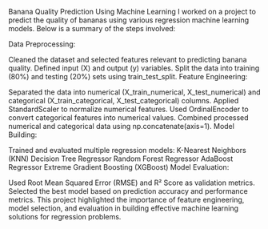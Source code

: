 Banana Quality Prediction Using Machine Learning
I worked on a project to predict the quality of bananas using various regression machine learning models. Below is a summary of the steps involved:

Data Preprocessing:

Cleaned the dataset and selected features relevant to predicting banana quality.
Defined input (X) and output (y) variables.
Split the data into training (80%) and testing (20%) sets using train_test_split.
Feature Engineering:

Separated the data into numerical (X_train_numerical, X_test_numerical) and categorical (X_train_categorical, X_test_categorical) columns.
Applied StandardScaler to normalize numerical features.
Used OrdinalEncoder to convert categorical features into numerical values.
Combined processed numerical and categorical data using np.concatenate(axis=1).
Model Building:

Trained and evaluated multiple regression models:
K-Nearest Neighbors (KNN)
Decision Tree Regressor
Random Forest Regressor
AdaBoost Regressor
Extreme Gradient Boosting (XGBoost)
Model Evaluation:

Used Root Mean Squared Error (RMSE) and R² Score as validation metrics.
Selected the best model based on prediction accuracy and performance metrics.
This project highlighted the importance of feature engineering, model selection, and evaluation in building effective machine learning solutions for regression problems.
